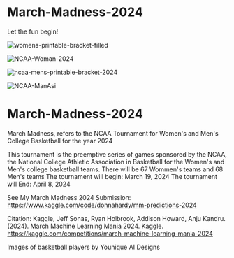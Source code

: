 # March-Madness-2024

Let the fun begin!

![womens-printable-bracket-filled](https://github.com/deebaby001/March-Madness-2024/assets/14750340/13adfbaf-f89f-4e6f-8b47-9508dd45b601)


![NCAA-Woman-2024](https://github.com/deebaby001/March-Madness-2024/assets/14750340/ca77b795-0e47-48a9-8459-09f8d5439296)


![ncaa-mens-printable-bracket-2024](https://github.com/deebaby001/March-Madness-2024/assets/14750340/f75849db-6db5-476a-8d8a-9cc23d387a50)


![NCAA-ManAsi](https://github.com/deebaby001/March-Madness-2024/assets/14750340/b53ec07d-557d-4fe8-8a59-b33f09932c02)


# March-Madness-2024
March Madness, refers to the NCAA Tournament for Women's and Men's College Basketball for the year 2024

This tournament is the preemptive series of games sponsored by the NCAA, the National College Athletic Association in Basketball for the Women's and Men's college basketball teams.
There will be 67 Wommen's teams and 68 Men's teams
The tournament will begin: March 19, 2024 
The tournament will End: April 8, 2024

See My March Madness 2024 Submission:
https://www.kaggle.com/code/donnahardy/mm-predictions-2024

Citation: 
Kaggle, Jeff Sonas, Ryan Holbrook, Addison Howard, Anju Kandru. (2024). March Machine Learning Mania 2024. Kaggle. https://kaggle.com/competitions/march-machine-learning-mania-2024

Images of basketball players by Younique AI Designs
